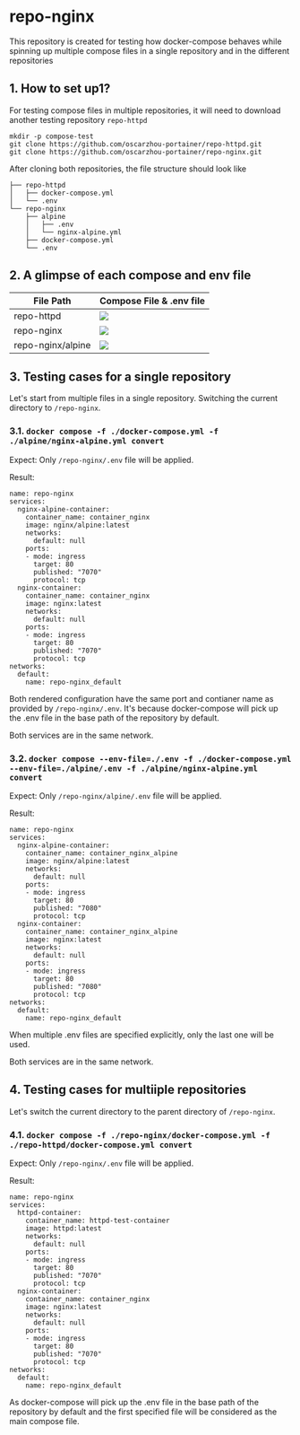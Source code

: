 # repo-nginx

This repository is created for testing how docker-compose behaves while spinning up multiple compose files in a single repository and in the different repositories

## 1. How to set up1?

For testing compose files in multiple repositories, it will need to download another testing repository `repo-httpd`

```
mkdir -p compose-test
git clone https://github.com/oscarzhou-portainer/repo-httpd.git
git clone https://github.com/oscarzhou-portainer/repo-nginx.git
```

After cloning both repositories, the file structure should look like  

```
├── repo-httpd
│   ├── docker-compose.yml
│   └── .env
└── repo-nginx
    ├── alpine
    │   ├── .env
    │   └── nginx-alpine.yml
    ├── docker-compose.yml
    └── .env
```

## 2. A glimpse of each compose and env file 

| File Path  | Compose File & .env file  |
|---|---|
| repo-httpd  | ![](./assets/httpd-config.png)  |
| repo-nginx  | ![](./assets/nginx-config.png)  |   
| repo-nginx/alpine  | ![](./assets/alpine-config.png)  |   


## 3. Testing cases for a single repository

Let's start from multiple files in a single repository. Switching the current directory to `/repo-nginx`.

### 3.1. `docker compose -f ./docker-compose.yml -f ./alpine/nginx-alpine.yml convert`

Expect: Only `/repo-nginx/.env` file will be applied. 

Result:  

```
name: repo-nginx
services:
  nginx-alpine-container:
    container_name: container_nginx
    image: nginx/alpine:latest
    networks:
      default: null
    ports:
    - mode: ingress
      target: 80
      published: "7070"
      protocol: tcp
  nginx-container:
    container_name: container_nginx
    image: nginx:latest
    networks:
      default: null
    ports:
    - mode: ingress
      target: 80
      published: "7070"
      protocol: tcp
networks:
  default:
    name: repo-nginx_default
```

Both rendered configuration have the same port and contianer name as provided by `/repo-nginx/.env`. It's because docker-compose will pick up the .env file in the base path of the repository by default.

Both services are in the same network.

### 3.2. `docker compose --env-file=./.env -f ./docker-compose.yml --env-file=./alpine/.env -f ./alpine/nginx-alpine.yml convert`

Expect: Only `/repo-nginx/alpine/.env` file will be applied.  

Result: 

```
name: repo-nginx
services:
  nginx-alpine-container:
    container_name: container_nginx_alpine
    image: nginx/alpine:latest
    networks:
      default: null
    ports:
    - mode: ingress
      target: 80
      published: "7080"
      protocol: tcp
  nginx-container:
    container_name: container_nginx_alpine
    image: nginx:latest
    networks:
      default: null
    ports:
    - mode: ingress
      target: 80
      published: "7080"
      protocol: tcp
networks:
  default:
    name: repo-nginx_default
```

When multiple .env files are specified explicitly, only the last one will be used.

Both services are in the same network.


## 4. Testing cases for multiiple repositories

Let's switch the current directory to the parent directory of `/repo-nginx`. 

### 4.1. `docker compose -f ./repo-nginx/docker-compose.yml -f ./repo-httpd/docker-compose.yml convert`

Expect: Only `/repo-nginx/.env` file will be applied. 

Result: 

```
name: repo-nginx
services:
  httpd-container:
    container_name: httpd-test-container
    image: httpd:latest
    networks:
      default: null
    ports:
    - mode: ingress
      target: 80
      published: "7070"
      protocol: tcp
  nginx-container:
    container_name: container_nginx
    image: nginx:latest
    networks:
      default: null
    ports:
    - mode: ingress
      target: 80
      published: "7070"
      protocol: tcp
networks:
  default:
    name: repo-nginx_default
```

As docker-compose will pick up the .env file in the base path of the repository by default and the first specified file will be considered as the main compose file.
